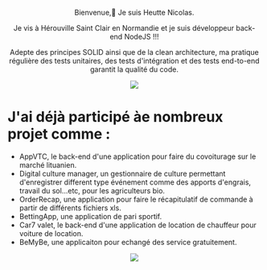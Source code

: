                                               
<p align="center">
Bienvenue,👋
Je suis Heutte Nicolas.
  
</p>                                        
<p align="center">
Je vis à Hérouville Saint Clair en Normandie et je suis développeur back-end NodeJS !!!
</p>


<p align="center">
Adepte des principes SOLID ainsi que de la clean architecture, ma pratique régulière des tests unitaires, des tests d'intégration et des tests end-to-end garantit la qualité du code. 
</p>

<p align="center">
<img align="center" src="https://media.giphy.com/media/3oKIPnAiaMCws8nOsE/giphy.gif" />
</p>

# J'ai déjà participé àe nombreux projet comme :
  * AppVTC, le back-end d'une application pour faire du covoiturage sur le marché lituanien.
  * Digital culture manager, un gestionnaire de culture permettant d'enregistrer different type événement comme des apports       d'engrais, travail du sol...etc, pour les agriculteurs bio.
  * OrderRecap, une application pour faire le récapitulatif de commande à partir de différents fichiers xls.
  * BettingApp, une application de pari sportif.
  * Car7 valet, le back-end d'une application de location de chauffeur pour voiture de location.
  * BeMyBe, une applicaiton pour echangé des service gratuitement.
<p align="center">
  <img align="center" src="https://media.giphy.com/media/IMdS79sQINRAY/giphy.gif" />
</p>
   
